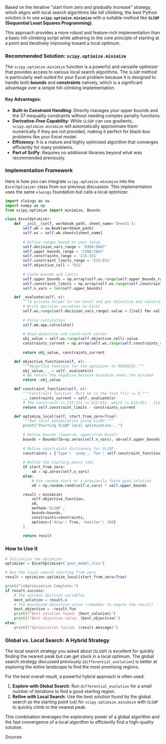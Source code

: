 Based on the iterative "start from zero and gradually increase" strategy, which aligns with local search algorithms like hill climbing, the best Python solution is to use **`scipy.optimize.minimize`** with a suitable method like **`SLSQP` (Sequential Least Squares Programming)**.

This approach provides a more robust and feature-rich implementation than a basic hill-climbing script while adhering to the core principle of starting at a point and iteratively improving toward a local optimum.

### Recommended Solution: `scipy.optimize.minimize`

The `scipy.optimize.minimize` function is a powerful and versatile optimizer that provides access to various local search algorithms. The `SLSQP` method is particularly well-suited for your Excel problem because it is designed to handle both **bounds** and **constraints** natively, which is a significant advantage over a simple hill-climbing implementation.

#### Key Advantages:
*   **Built-in Constraint Handling**: Directly manages your upper bounds and the 37 inequality constraints without needing complex penalty functions.
*   **Derivative-Free Capability**: While `SLSQP` can use gradients, `scipy.optimize.minimize` will automatically approximate them numerically if they are not provided, making it perfect for black-box problems like your Excel model.
*   **Efficiency**: It is a mature and highly optimized algorithm that converges efficiently for many problems.
*   **Part of SciPy**: Requires no additional libraries beyond what was recommended previously.

### Implementation Framework

Here is how you can integrate `scipy.optimize.minimize` into the `ExcelOptimizer` class from our previous discussion. This implementation uses the same `xlwings` foundation but calls a local optimizer.

```python
import xlwings as xw
import numpy as np
from scipy.optimize import minimize, Bounds

class ExcelOptimizer:
    def __init__(self, workbook_path, sheet_name='Sheet1'):
        self.wb = xw.Book(workbook_path)
        self.ws = self.wb.sheets[sheet_name]
        
        # Define ranges based on your setup
        self.decision_vars_range = 'D368:D667'
        self.upper_bounds_range = 'C368:C667'
        self.constraints_range = 'I15:I51'
        self.constraint_limits_range = 'E15:E51'
        self.objective_cell = 'D12'
        
        # Cache bounds and limits
        self.upper_bounds = np.array(self.ws.range(self.upper_bounds_range).value)
        self.constraint_limits = np.array(self.ws.range(self.constraint_limits_range).value)
        self.n_vars = len(self.upper_bounds)

    def _evaluate(self, x):
        """A private helper to run Excel and get objective and constraints."""
        # Write decision variables to Excel
        self.ws.range(self.decision_vars_range).value = [[val] for val in x]
        
        # Force calculation
        self.wb.app.calculate()
        
        # Read objective and constraint values
        obj_value = self.ws.range(self.objective_cell).value
        constraints_current = np.array(self.ws.range(self.constraints_range).value)
        
        return obj_value, constraints_current

    def objective_function(self, x):
        """Objective function for the optimizer to MINIMIZE."""
        obj_value, _ = self._evaluate(x)
        # We return the negative because minimize seeks the minimum
        return -obj_value

    def constraint_function(self, x):
        """Constraint function. Must be in the form f(x) >= 0."""
        _, constraints_current = self._evaluate(x)
        # The constraint is I15:I51 <= E15:E51, which is E15:E51 - I15:I51 >= 0
        return self.constraint_limits - constraints_current

    def optimize_local(self, start_from_zero=True):
        """Run local optimization using SLSQP."""
        print("Starting SLSQP local optimization...")
        
        # Define bounds (lower=0, upper=from Excel)
        bounds = Bounds(lb=np.zeros(self.n_vars), ub=self.upper_bounds)
        
        # Define constraints dictionary for SLSQP
        constraints = {'type': 'ineq', 'fun': self.constraint_function}
        
        # Define the starting point (x0)
        if start_from_zero:
            x0 = np.zeros(self.n_vars)
        else:
            # Use random start or a previously found good solution
            x0 = np.random.rand(self.n_vars) * self.upper_bounds

        result = minimize(
            self.objective_function,
            x0,
            method='SLSQP',
            bounds=bounds,
            constraints=constraints,
            options={'disp': True, 'maxiter': 200}
        )
        
        return result
```

### How to Use It

```python
# Initialize the optimizer
optimizer = ExcelOptimizer('your_model.xlsx')

# Run the local search starting from zero
result = optimizer.optimize_local(start_from_zero=True)

print("\nOptimization Complete:")
if result.success:
    # The optimal decision variables
    best_solution = result.x
    # The maximized objective value (remember to negate the result)
    best_objective = -result.fun
    print(f"Best solution found: {best_solution}")
    print(f"Best objective value: {best_objective}")
else:
    print(f"Optimization failed: {result.message}")

```

### Global vs. Local Search: A Hybrid Strategy

The local search strategy you asked about (`SLSQP`) is excellent for quickly finding the nearest peak but can get stuck in a local optimum. The global search strategy discussed previously (`differential_evolution`) is better at exploring the entire landscape to find the most promising regions.

For the best overall result, a powerful hybrid approach is often used:
1.  **Explore with Global Search**: Run `differential_evolution` for a small number of iterations to find a good starting region.
2.  **Refine with Local Search**: Use the best solution found by the global search as the starting point (`x0`) for `scipy.optimize.minimize` with `SLSQP` to quickly climb to the nearest peak.

This combination leverages the exploratory power of a global algorithm and the fast convergence of a local algorithm to efficiently find a high-quality solution.

Sources
